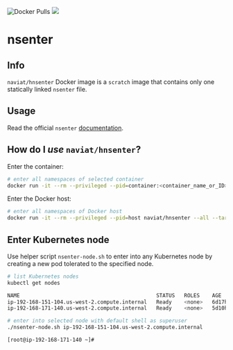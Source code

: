 
![Docker Pulls](https://img.shields.io/docker/pulls/naviat/hnsenter.svg?style=popout) [![](https://images.microbadger.com/badges/image/naviat/hnsenter.svg)](https://microbadger.com/images/naviat/hnsenter "Get your own image badge on microbadger.com")

# nsenter

## Info

`naviat/hnsenter` Docker image is a `scratch` image that contains only one statically linked `nsenter` file.

## Usage

Read the official `nsenter` [documentation](http://man7.org/linux/man-pages/man1/nsenter.1.html).

## How do I *use* `naviat/hnsenter`?

Enter the container:

```sh
# enter all namespaces of selected container
docker run -it --rm --privileged --pid=container:<container_name_or_ID> naviat/hnsenter --all --target 1 -- su -
```

Enter the Docker host:

```sh
# enter all namespaces of Docker host
docker run -it --rm --privileged --pid=host naviat/hnsenter --all --target 1 -- su -
```

## Enter Kubernetes node

Use helper script `nsenter-node.sh` to enter into any Kubernetes node by creating a new pod tolerated to the specified node.

```sh
# list Kubernetes nodes
kubectl get nodes

NAME                                            STATUS   ROLES    AGE     VERSION
ip-192-168-151-104.us-west-2.compute.internal   Ready    <none>   6d17h   v1.13.7-eks-c57ff8
ip-192-168-171-140.us-west-2.compute.internal   Ready    <none>   5d10h   v1.13.7-eks-c57ff8

# enter into selected node with default shell as superuser
./nsenter-node.sh ip-192-168-151-104.us-west-2.compute.internal

[root@ip-192-168-171-140 ~]#
```
